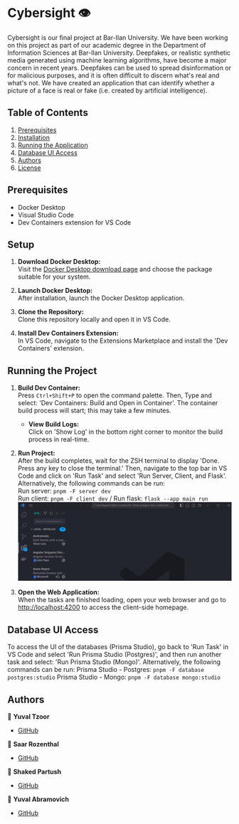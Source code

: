 
# Cybersight 👁️

Cybersight is our final project at Bar-Ilan University. We have been  working on this project as part of our academic degree in the Department of Information Sciences at Bar-Ilan University.
Deepfakes, or realistic synthetic media generated using machine learning algorithms, have become a major concern in recent years. Deepfakes can be used to spread disinformation or for malicious purposes, and it is often difficult to discern what's real and what's not. We have created an application that can identify whether a picture of a face is real or fake (i.e. created by artificial intelligence).


## Table of Contents

1. [Prerequisites](#prerequisites)
2. [Installation](#installation)
3. [Running the Application](#running-the-application)
4. [Database UI Access](#database-ui-access)
5. [Authors](#authors)
6. [License](#license)

## Prerequisites

- Docker Desktop
- Visual Studio Code
- Dev Containers extension for VS Code

## Setup

1. **Download Docker Desktop:**  
   Visit the [Docker Desktop download page](https://www.docker.com/products/docker-desktop/#) and choose the package suitable for your system.

2. **Launch Docker Desktop:**  
   After installation, launch the Docker Desktop application.

3. **Clone the Repository:**  
   Clone this repository locally and open it in VS Code.

4. **Install Dev Containers Extension:**  
   In VS Code, navigate to the Extensions Marketplace and install the 'Dev Containers' extension.

## Running the Project

1. **Build Dev Container:**  
   Press `Ctrl+Shift+P` to open the command palette. Then, Type and select: 'Dev Containers: Build and Open in Container'. The container build process will start; this may take a few minutes.

    - **View Build Logs:**  
      Click on 'Show Log' in the bottom right corner to monitor the build process in real-time.

2. **Run Project:**  
   After the build completes, wait for the ZSH terminal to display 'Done. Press any key to close the terminal.' Then, navigate to the top bar in VS Code and click on 'Run Task' and select 'Run Server, Client, and Flask'.
   Alternatively, the following commands can be run: \
   Run server: `pnpm -F server dev` \
   Run client: `pnpm -F client dev` /
   Run flask: `flask --app main run` 
   ![Example GIF](./run_tasks.gif)


4. **Open the Web Application:**  
   When the tasks are finished loading, open your web browser and go to [http://localhost:4200](http://localhost:4200) to access the client-side homepage.

## Database UI Access

To access the UI of the databases (Prisma Studio), go back to 'Run Task' in VS Code and select 'Run Prisma Studio (Postgres)', and then run another task and select: 'Run Prisma Studio (Mongo)'.
Alternatively, the following commands can be run:
Prisma Studio - Postgres: `pnpm -F database postgres:studio`
Prisma Studio - Mongo: `pnpm -F database mongo:studio`

## Authors

👤 **Yuval Tzoor**  
- [GitHub](https://github.com/YuvalTzoor)

👤 **Saar Rozenthal**  
- [GitHub](https://github.com/SaarRoz)

👤 **Shaked Partush**  
- [GitHub](https://github.com/shak4560)

👤 **Yuval Abramovich**  
- [GitHub](https://github.com/Yuvalabra)

